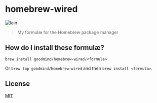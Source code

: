 # homebrew-wired

![lain](http://static.zerochan.net/Iwakura.Lain.full.891812.jpg)

> My formulæ for the Homebrew package manager

## How do I install these formulæ?
`brew install goodmind/homebrew-wired/<formula>`

Or `brew tap goodmind/homebrew-wired` and then `brew install <formula>`.

## License

[MIT](LICENSE)
